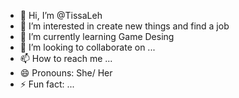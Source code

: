 - 👋 Hi, I’m @TissaLeh
- 👀 I’m interested in create new things and find a job
- 🌱 I’m currently learning Game Desing
- 💞️ I’m looking to collaborate on ...
- 📫 How to reach me ...
- 😄 Pronouns: She/ Her
- ⚡ Fun fact: ...

<!---
TissaLeh/TissaLeh is a ✨ special ✨ repository because its `README.md` (this file) appears on your GitHub profile.
You can click the Preview link to take a look at your changes.
--->
